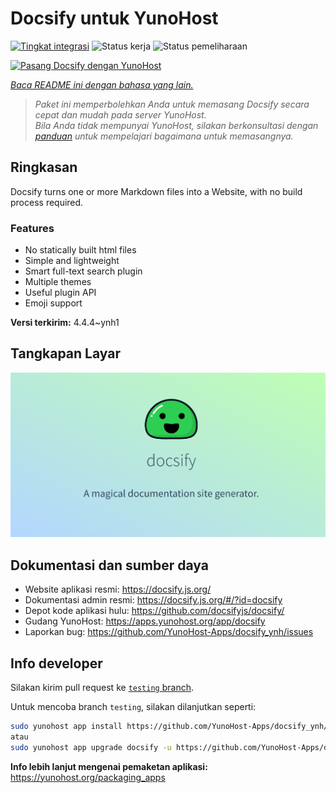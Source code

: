 <!--
N.B.: README ini dibuat secara otomatis oleh <https://github.com/YunoHost/apps/tree/master/tools/readme_generator>
Ini TIDAK boleh diedit dengan tangan.
-->

# Docsify untuk YunoHost

[![Tingkat integrasi](https://dash.yunohost.org/integration/docsify.svg)](https://ci-apps.yunohost.org/ci/apps/docsify/) ![Status kerja](https://ci-apps.yunohost.org/ci/badges/docsify.status.svg) ![Status pemeliharaan](https://ci-apps.yunohost.org/ci/badges/docsify.maintain.svg)

[![Pasang Docsify dengan YunoHost](https://install-app.yunohost.org/install-with-yunohost.svg)](https://install-app.yunohost.org/?app=docsify)

*[Baca README ini dengan bahasa yang lain.](./ALL_README.md)*

> *Paket ini memperbolehkan Anda untuk memasang Docsify secara cepat dan mudah pada server YunoHost.*  
> *Bila Anda tidak mempunyai YunoHost, silakan berkonsultasi dengan [panduan](https://yunohost.org/install) untuk mempelajari bagaimana untuk memasangnya.*

## Ringkasan

Docsify turns one or more Markdown files into a Website, with no build process required.

### Features

- No statically built html files
- Simple and lightweight
- Smart full-text search plugin
- Multiple themes
- Useful plugin API
- Emoji support


**Versi terkirim:** 4.4.4~ynh1

## Tangkapan Layar

![Tangkapan Layar pada Docsify](./doc/screenshots/screenshot.png)

## Dokumentasi dan sumber daya

- Website aplikasi resmi: <https://docsify.js.org/>
- Dokumentasi admin resmi: <https://docsify.js.org/#/?id=docsify>
- Depot kode aplikasi hulu: <https://github.com/docsifyjs/docsify/>
- Gudang YunoHost: <https://apps.yunohost.org/app/docsify>
- Laporkan bug: <https://github.com/YunoHost-Apps/docsify_ynh/issues>

## Info developer

Silakan kirim pull request ke [`testing` branch](https://github.com/YunoHost-Apps/docsify_ynh/tree/testing).

Untuk mencoba branch `testing`, silakan dilanjutkan seperti:

```bash
sudo yunohost app install https://github.com/YunoHost-Apps/docsify_ynh/tree/testing --debug
atau
sudo yunohost app upgrade docsify -u https://github.com/YunoHost-Apps/docsify_ynh/tree/testing --debug
```

**Info lebih lanjut mengenai pemaketan aplikasi:** <https://yunohost.org/packaging_apps>
